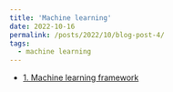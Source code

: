 ```yaml
---
title: 'Machine learning'
date: 2022-10-16
permalink: /posts/2022/10/blog-post-4/
tags:
  - machine learning
---
```

- [1. Machine learning framework](https://blog.csdn.net/Nina_ningning/article/details/127348267)
